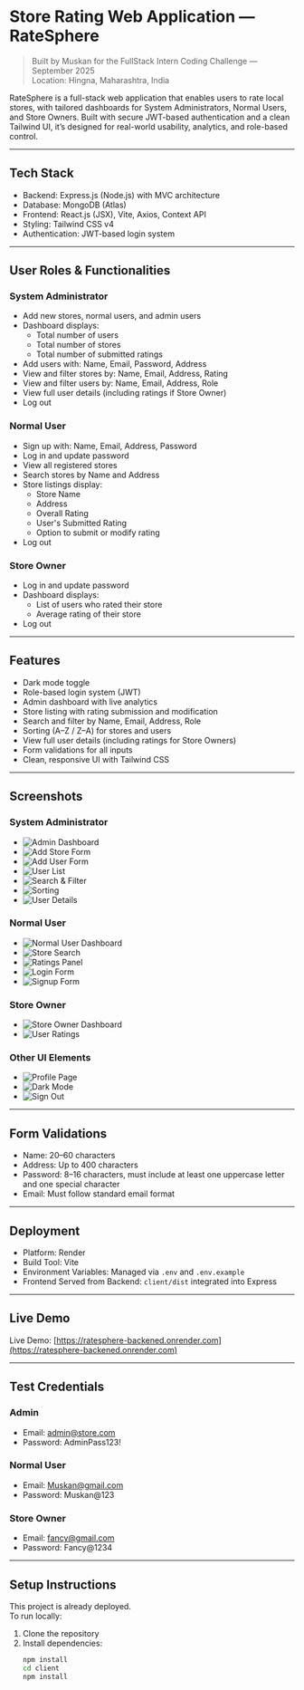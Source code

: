 # Store Rating Web Application — RateSphere

> Built by Muskan for the FullStack Intern Coding Challenge — September 2025  
> Location: Hingna, Maharashtra, India

RateSphere is a full-stack web application that enables users to rate local stores, with tailored dashboards for System Administrators, Normal Users, and Store Owners. Built with secure JWT-based authentication and a clean Tailwind UI, it’s designed for real-world usability, analytics, and role-based control.

---

## Tech Stack

- Backend: Express.js (Node.js) with MVC architecture  
- Database: MongoDB (Atlas)  
- Frontend: React.js (JSX), Vite, Axios, Context API  
- Styling: Tailwind CSS v4  
- Authentication: JWT-based login system

---

## User Roles & Functionalities

### System Administrator
- Add new stores, normal users, and admin users
- Dashboard displays:
  - Total number of users
  - Total number of stores
  - Total number of submitted ratings
- Add users with: Name, Email, Password, Address
- View and filter stores by: Name, Email, Address, Rating
- View and filter users by: Name, Email, Address, Role
- View full user details (including ratings if Store Owner)
- Log out

### Normal User
- Sign up with: Name, Email, Address, Password
- Log in and update password
- View all registered stores
- Search stores by Name and Address
- Store listings display:
  - Store Name
  - Address
  - Overall Rating
  - User's Submitted Rating
  - Option to submit or modify rating
- Log out

### Store Owner
- Log in and update password
- Dashboard displays:
  - List of users who rated their store
  - Average rating of their store
- Log out

---

## Features

- Dark mode toggle  
- Role-based login system (JWT)  
- Admin dashboard with live analytics  
- Store listing with rating submission and modification  
- Search and filter by Name, Email, Address, Role  
- Sorting (A–Z / Z–A) for stores and users  
- View full user details (including ratings for Store Owners)  
- Form validations for all inputs  
- Clean, responsive UI with Tailwind CSS

---

## Screenshots

### System Administrator
- ![Admin Dashboard](./images/Admin-Dashboard.png)
- ![Add Store Form](./images/AddStore.png)
- ![Add User Form](./images/AddUser.png)
- ![User List](./images/User-List.png)
- ![Search & Filter](./images/Filter1.png)
- ![Sorting](./images/SortbyNameAdded.png)
- ![User Details](./images/ratingsbyUser.png)

### Normal User
- ![Normal User Dashboard](./images/NormalUserDashboard.png)
- ![Store Search](./images/search.png)
- ![Ratings Panel](./images/editRatingbyUser.png)
- ![Login Form](./images/login.png)
- ![Signup Form](./images/Sign-Up.png)

### Store Owner
- ![Store Owner Dashboard](./images/Store-List.png)
- ![User Ratings](./images/AvgRating.png)

### Other UI Elements
- ![Profile Page](./images/Profile.png)
- ![Dark Mode](./images/Darkmode.png)
- ![Sign Out](./images/SignOut.png)

---

## Form Validations

- Name: 20–60 characters  
- Address: Up to 400 characters  
- Password: 8–16 characters, must include at least one uppercase letter and one special character  
- Email: Must follow standard email format

---

## Deployment

- Platform: Render  
- Build Tool: Vite  
- Environment Variables: Managed via `.env` and `.env.example`  
- Frontend Served from Backend: `client/dist` integrated into Express

---

## Live Demo

Live Demo: [https://ratesphere-backened.onrender.com](https://ratesphere-backened.onrender.com)

---

## Test Credentials

### Admin  
- Email: admin@store.com  
- Password: AdminPass123!

### Normal User  
- Email: Muskan@gmail.com
- Password: Muskan@123

### Store Owner  
- Email: fancy@gmail.com 
- Password: Fancy@1234

---

## Setup Instructions

This project is already deployed.  
To run locally:

1. Clone the repository
2. Install dependencies:
   ```bash
   npm install
   cd client
   npm install